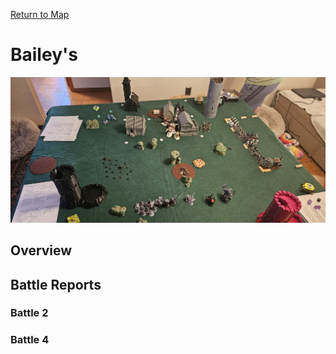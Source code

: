 [Return to Map](https://barry4356.pythonanywhere.com/aof_interactive_map?showBattles=on)

# Bailey's
![The San Juan Mountains are beautiful!](../static/images/Bailey's1.jpg "Battle2")

## Overview

## Battle Reports
### Battle 2
### Battle 4
